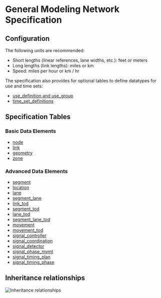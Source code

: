 # General Modeling Network Specification

## Configuration
The following units are recommended:
- Short lengths (linear references, lane widths, etc.): feet or meters
- Long lengths (link lengths): miles or km
- Speed: miles per hour or km / hr

The specification also provides for optional tables to define datatypes for use and time sets:
- [use_definition and use_group](Use_Definition-and-Use_Group.md)  
- [time_set_definitions](TOD.md#time_set_definitions)

## Specification Tables
### Basic Data Elements
- [node](Node.md)  
- [link](Link.md)
- [geometry](Geometry.md)       
- [zone](Zone.md)
### Advanced Data Elements
- [segment](Segment.md)  
- [location](Location.md)  
- [lane](Lane.md)  
- [segment_lane](Segment_lane.md)
- [link_tod](TOD.md#Link_TOD)  
- [segment_tod](TOD.md#segment_tod)  
- [lane_tod](TOD.md#lane_tod)  
- [segment_lane_tod](TOD.md#segment_lane_tod)  
- [movement](Movement-and-Movement_TOD.md#Movement)  
- [movement_tod](Movement-and-Movement_TOD.md#Movement_TOD) 
- [signal_controller](Signals.md#signal_controller)
- [signal_coordination](Signals.md#signal_coordination)
- [signal_detector](Signals.md#signal_detector)  
- [signal_phase_mvmt](Signals.md#signal_phase_mvmt)  
- [signal_timing_plan](Signals.md#signal_timing_plan)
- [signal_timing_phase](Signals.md#signal_timing_phase)

## Inheritance relationships
![Inheritance relationships](../Images/inheritance.png)
